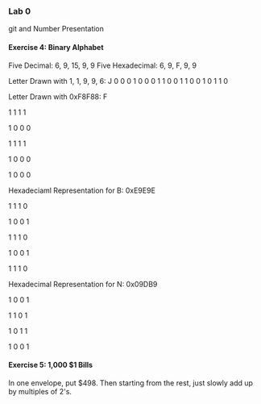 ### Lab 0
git and Number Presentation

#### Exercise 4: Binary Alphabet
Five Decimal: 6, 9, 15, 9, 9 
Five Hexadecimal: 6, 9, F, 9, 9

Letter Drawn with 1, 1, 9, 9, 6: J
0 0 0 1
0 0 0 1
1 0 0 1
1 0 0 1
0 1 1 0

Letter Drawn with 0xF8F88: F

1 1 1 1

1 0 0 0

1 1 1 1

1 0 0 0

1 0 0 0

Hexadeciaml Representation for B: 0xE9E9E

1 1 1 0

1 0 0 1

1 1 1 0

1 0 0 1

1 1 1 0

Hexadecimal Representation for N: 0x09DB9

1 0 0 1

1 1 0 1

1 0 1 1

1 0 0 1

#### Exercise 5: 1,000 $1 Bills
In one envelope, put $498. Then starting from the rest, just slowly add up by multiples of 2's.
